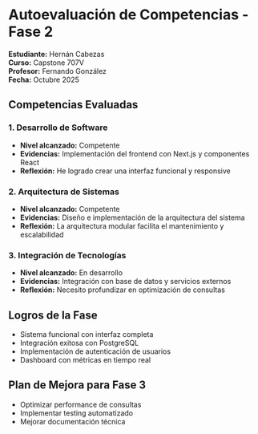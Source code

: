 # Autoevaluación de Competencias - Fase 2
**Estudiante:** Hernán Cabezas  
**Curso:** Capstone 707V  
**Profesor:** Fernando González  
**Fecha:** Octubre 2025

## Competencias Evaluadas

### 1. Desarrollo de Software
- **Nivel alcanzado:** Competente
- **Evidencias:** Implementación del frontend con Next.js y componentes React
- **Reflexión:** He logrado crear una interfaz funcional y responsive

### 2. Arquitectura de Sistemas
- **Nivel alcanzado:** Competente
- **Evidencias:** Diseño e implementación de la arquitectura del sistema
- **Reflexión:** La arquitectura modular facilita el mantenimiento y escalabilidad

### 3. Integración de Tecnologías
- **Nivel alcanzado:** En desarrollo
- **Evidencias:** Integración con base de datos y servicios externos
- **Reflexión:** Necesito profundizar en optimización de consultas

## Logros de la Fase
- Sistema funcional con interfaz completa
- Integración exitosa con PostgreSQL
- Implementación de autenticación de usuarios
- Dashboard con métricas en tiempo real

## Plan de Mejora para Fase 3
- Optimizar performance de consultas
- Implementar testing automatizado
- Mejorar documentación técnica
